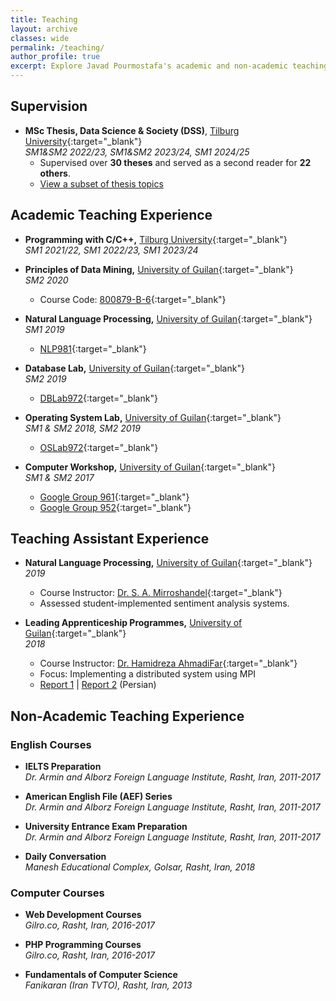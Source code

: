 ```yaml
---
title: Teaching
layout: archive
classes: wide
permalink: /teaching/
author_profile: true
excerpt: Explore Javad Pourmostafa's academic and non-academic teaching experiences.
---
```


## Supervision

- **MSc Thesis, Data Science & Society (DSS)**, [Tilburg University](https://www.tilburguniversity.edu/about/schools/tshd/departments/dca){:target="_blank"}  
  *SM1&SM2 2022/23, SM1&SM2 2023/24, SM1 2024/25*  
  - Supervised over **30 theses** and served as a second reader for **22 others**.  
  - [View a subset of thesis topics](/master_topics)

## Academic Teaching Experience

- **Programming with C/C++,** [Tilburg University](https://www.tilburguniversity.edu/about/schools/tshd/departments/dca){:target="_blank"}  
  *SM1 2021/22, SM1 2022/23, SM1 2023/24*

- **Principles of Data Mining,** [University of Guilan](http://ce.guilan.ac.ir){:target="_blank"}  
  *SM2 2020*  
  - Course Code: [800879-B-6](#){:target="_blank"}

- **Natural Language Processing,** [University of Guilan](http://ce.guilan.ac.ir){:target="_blank"}  
  *SM1 2019*  
  - [NLP981](https://github.com/JoyeBright/NLP981){:target="_blank"}

- **Database Lab,** [University of Guilan](http://ce.guilan.ac.ir){:target="_blank"}  
  *SM2 2019*  
  - [DBLab972](https://github.com/JoyeBright/DBLab){:target="_blank"}

- **Operating System Lab,** [University of Guilan](http://ce.guilan.ac.ir){:target="_blank"}  
  *SM1 & SM2 2018, SM2 2019*  
  - [OSLab972](https://github.com/JoyeBright/OSLab){:target="_blank"}

- **Computer Workshop,** [University of Guilan](http://ce.guilan.ac.ir){:target="_blank"}  
  *SM1 & SM2 2017*  
  - [Google Group 961](https://groups.google.com/forum/#!forum/clab961){:target="_blank"}  
  - [Google Group 952](https://groups.google.com/forum/#!forum/clab952){:target="_blank"}

## Teaching Assistant Experience

- **Natural Language Processing,** [University of Guilan](http://ce.guilan.ac.ir){:target="_blank"}  
  *2019*  
  - Course Instructor: [Dr. S. A. Mirroshandel](https://nlp.guilan.ac.ir/mirroshandel){:target="_blank"}  
  - Assessed student-implemented sentiment analysis systems.

- **Leading Apprenticeship Programmes,** [University of Guilan](http://ce.guilan.ac.ir){:target="_blank"}  
  *2018*  
  - Course Instructor: [Dr. Hamidreza AhmadiFar](https://staff.guilan.ac.ir/ahmadifar/){:target="_blank"}  
  - Focus: Implementing a distributed system using MPI  
  - [Report 1](#) | [Report 2](#) (Persian)

## Non-Academic Teaching Experience

### English Courses

- **IELTS Preparation**  
  *Dr. Armin and Alborz Foreign Language Institute, Rasht, Iran, 2011-2017*

- **American English File (AEF) Series**  
  *Dr. Armin and Alborz Foreign Language Institute, Rasht, Iran, 2011-2017*

- **University Entrance Exam Preparation**  
  *Dr. Armin and Alborz Foreign Language Institute, Rasht, Iran, 2011-2017*

- **Daily Conversation**  
  *Manesh Educational Complex, Golsar, Rasht, Iran, 2018*

### Computer Courses

- **Web Development Courses**  
  *Gilro.co, Rasht, Iran, 2016-2017*

- **PHP Programming Courses**  
  *Gilro.co, Rasht, Iran, 2016-2017*

- **Fundamentals of Computer Science**  
  *Fanikaran (Iran TVTO), Rasht, Iran, 2013*
